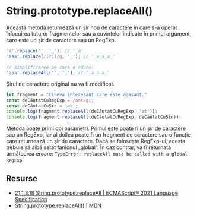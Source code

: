 # String.prototype.replaceAll()

Această metodă returnează un șir nou de caractere în care s-a operat înlocuirea tuturor fragmentelor sau a cuvintelor indicate în primul argument, care este un șir de caractere sau un RegExp.

```javascript
'a'.replace('', '_'); // '_a'
'aaa'.replace(/(?:)/g, '_'); // '_a_a_a_'

// simplificarea pe care o aduce:
'aaa'.replaceAll('', '_'); // '_a_a_a_'
```

Șirul de caractere original nu va fi modificat.

```javascript
let fragment = "Cineva interesant care este agasant."
const deCăutatCuRegExp = /ant/gi;
const deCăutatCuȘir = 'at';
console.log(fragment.replaceAll(deCăutatCuRegExp, 'at'));
console.log(fragment.replaceAll(deCăutatCuRegExp, deCăutatCuȘir));
```

Metoda poate primi doi parametri. Primul este poate fi un șir de caractere sau un RegExp, iar al doilea poate fi un fragment de caractere sau o funcție care returnează un șir de caractere.
Dacă se folosește RegExp-ul, acesta trebuie să aibă setat fanionul „global”. În caz contrar, va fi returnată următoarea eroare: `TypeError: replaceAll must be called with a global RegExp`.

## Resurse

- [21.1.3.18 String.prototype.replaceAll | ECMAScript® 2021 Language Specification](https://tc39.es/ecma262/#sec-string.prototype.replaceall)
- [String.prototype.replaceAll() | MDN](https://developer.mozilla.org/en-US/docs/Web/JavaScript/Reference/Global_Objects/String/replaceAll)
